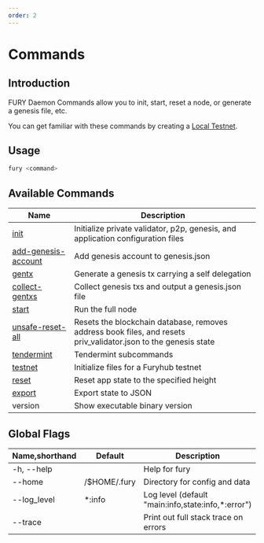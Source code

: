 ```yaml
---
order: 2
---
```


# Commands

## Introduction

FURY Daemon Commands allow you to init, start, reset a node, or generate a genesis file, etc.

You can get familiar with these commands by creating a [Local Testnet](local-testnet.md).

## Usage

```bash
fury <command>
```

## Available Commands

| Name                                                             | Description                                                                                                     |
| ---------------------------------------------------------------- | --------------------------------------------------------------------------------------------------------------- |
| [init](local-testnet.md#fury-init)                               | Initialize private validator, p2p, genesis, and application configuration files                                 |
| [add-genesis-account](local-testnet.md#fury-add-genesis-account) | Add genesis account to genesis.json                                                                             |
| [gentx](local-testnet.md#fury-gentx)                             | Generate a genesis tx carrying a self delegation                                                                |
| [collect-gentxs](local-testnet.md#fury-collect-gentxs)           | Collect genesis txs and output a genesis.json file                                                              |
| [start](local-testnet.md#fury-start)                             | Run the full node                                                                                               |
| [unsafe-reset-all](local-testnet.md#fury-unsafe-reset-all)       | Resets the blockchain database, removes address book files, and resets priv_validator.json to the genesis state |
| [tendermint](local-testnet.md#fury-tendermint)                   | Tendermint subcommands                                                                                          |
| [testnet](local-testnet.md#build-and-init)                       | Initialize files for a Furyhub testnet                                                                          |
| [reset](local-testnet.md#fury-reset)                             | Reset app state to the specified height                                                                         |
| [export](export.md)                                              | Export state to JSON                                                                                            |
| version                                                          | Show executable binary version                                                                                  |

## Global Flags

| Name,shorthand | Default      | Description                                        | Required | Type   |
| -------------- | ------------ | -------------------------------------------------- | -------- | ------ |
| -h, --help     |              | Help for fury                                      |          |        |
| --home         | /$HOME/.fury | Directory for config and data                      |          | String |
| --log_level    | \*:info      | Log level (default "main:info,state:info,*:error") |          | String |
| --trace        |              | Print out full stack trace on errors               |          |        |
